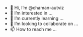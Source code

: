 - 👋 Hi, I’m @chaman-autviz
- 👀 I’m interested in ...
- 🌱 I’m currently learning ...
- 💞️ I’m looking to collaborate on ...
- 📫 How to reach me ...

<!---
chaman-autviz/chaman-autviz is a ✨ special ✨ repository because its `README.md` (this file) appears on your GitHub profile.
You can click the Preview link to take a look at your changes.
--->

